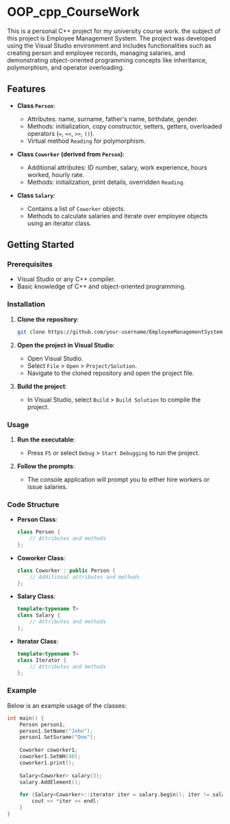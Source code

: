 # OOP_cpp_CourseWork
This is a personal C++ project for my university course work. the subject of this project is Employee Management System. The project was developed using the Visual Studio environment and includes functionalities such as creating person and employee records, managing salaries, and demonstrating object-oriented programming concepts like inheritance, polymorphism, and operator overloading.

## Features

- **Class `Person`**:
  - Attributes: name, surname, father's name, birthdate, gender.
  - Methods: initialization, copy constructor, setters, getters, overloaded operators (`=`, `<<`, `>>`, `()`).
  - Virtual method `Reading` for polymorphism.

- **Class `Coworker` (derived from `Person`)**:
  - Additional attributes: ID number, salary, work experience, hours worked, hourly rate.
  - Methods: initialization, print details, overridden `Reading`.

- **Class `Salary`**:
  - Contains a list of `Coworker` objects.
  - Methods to calculate salaries and iterate over employee objects using an iterator class.

## Getting Started

### Prerequisites

- Visual Studio or any C++ compiler.
- Basic knowledge of C++ and object-oriented programming.

### Installation

1. **Clone the repository**:
    ```sh
    git clone https://github.com/your-username/EmployeeManagementSystem.git
    ```
2. **Open the project in Visual Studio**:
    - Open Visual Studio.
    - Select `File` > `Open` > `Project/Solution`.
    - Navigate to the cloned repository and open the project file.

3. **Build the project**:
    - In Visual Studio, select `Build` > `Build Solution` to compile the project.

### Usage

1. **Run the executable**:
    - Press `F5` or select `Debug` > `Start Debugging` to run the project.

2. **Follow the prompts**:
    - The console application will prompt you to either hire workers or issue salaries.

### Code Structure

- **Person Class**:
    ```cpp
    class Person {
        // Attributes and methods
    };
    ```

- **Coworker Class**:
    ```cpp
    class Coworker : public Person {
        // Additional attributes and methods
    };
    ```

- **Salary Class**:
    ```cpp
    template<typename T>
    class Salary {
        // Attributes and methods
    };
    ```

- **Iterator Class**:
    ```cpp
    template<typename T>
    class Iterator {
        // Attributes and methods
    };
    ```

### Example

Below is an example usage of the classes:

```cpp
int main() {
    Person person1;
    person1.SetName("John");
    person1.SetSurame("Doe");
    
    Coworker coworker1;
    coworker1.SetWH(40);
    coworker1.print();
    
    Salary<Coworker> salary(3);
    salary.AddElement();
    
    for (Salary<Coworker>::iterator iter = salary.begin(); iter != salary.end(); ++iter) {
        cout << *iter << endl;
    }
}
